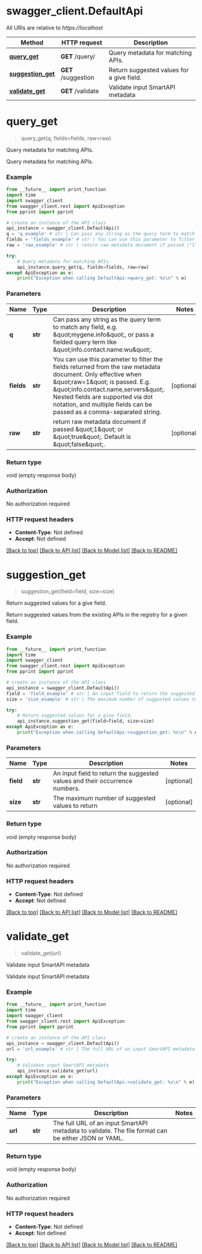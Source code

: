 # swagger_client.DefaultApi

All URIs are relative to *https://localhost*

Method | HTTP request | Description
------------- | ------------- | -------------
[**query_get**](DefaultApi.md#query_get) | **GET** /query/ | Query metadata for matching APIs.
[**suggestion_get**](DefaultApi.md#suggestion_get) | **GET** /suggestion | Return suggested values for a give field.
[**validate_get**](DefaultApi.md#validate_get) | **GET** /validate | Validate input SmartAPI metadata


# **query_get**
> query_get(q, fields=fields, raw=raw)

Query metadata for matching APIs.

Query metadata for matching APIs.

### Example
```python
from __future__ import print_function
import time
import swagger_client
from swagger_client.rest import ApiException
from pprint import pprint

# create an instance of the API class
api_instance = swagger_client.DefaultApi()
q = 'q_example' # str | Can pass any string as the query term to match any field, e.g. \"mygene.info\", or pass a fielded query term like \"info.contact.name:wu\".
fields = 'fields_example' # str | You can use this parameter to filter the fields returned from the raw metadata document. Only effective when \"raw=1\" is passed. E.g. \"info.contact.name,servers\". Nested fields are supported via dot notation, and multiple fields can be passed as a comma-separated string. (optional)
raw = 'raw_example' # str | return raw metadata document if passed \"1\" or \"true\". Default is \"false\". (optional)

try:
    # Query metadata for matching APIs.
    api_instance.query_get(q, fields=fields, raw=raw)
except ApiException as e:
    print("Exception when calling DefaultApi->query_get: %s\n" % e)
```

### Parameters

Name | Type | Description  | Notes
------------- | ------------- | ------------- | -------------
 **q** | **str**| Can pass any string as the query term to match any field, e.g. \&quot;mygene.info\&quot;, or pass a fielded query term like \&quot;info.contact.name:wu\&quot;. | 
 **fields** | **str**| You can use this parameter to filter the fields returned from the raw metadata document. Only effective when \&quot;raw&#x3D;1\&quot; is passed. E.g. \&quot;info.contact.name,servers\&quot;. Nested fields are supported via dot notation, and multiple fields can be passed as a comma-separated string. | [optional] 
 **raw** | **str**| return raw metadata document if passed \&quot;1\&quot; or \&quot;true\&quot;. Default is \&quot;false\&quot;. | [optional] 

### Return type

void (empty response body)

### Authorization

No authorization required

### HTTP request headers

 - **Content-Type**: Not defined
 - **Accept**: Not defined

[[Back to top]](#) [[Back to API list]](../README.md#documentation-for-api-endpoints) [[Back to Model list]](../README.md#documentation-for-models) [[Back to README]](../README.md)

# **suggestion_get**
> suggestion_get(field=field, size=size)

Return suggested values for a give field.

Return suggested values from the existing APIs in the registry for a given field.

### Example
```python
from __future__ import print_function
import time
import swagger_client
from swagger_client.rest import ApiException
from pprint import pprint

# create an instance of the API class
api_instance = swagger_client.DefaultApi()
field = 'field_example' # str | An input field to return the suggested values and their occurrence numbers. (optional)
size = 'size_example' # str | The maximum number of suggested values to return (optional)

try:
    # Return suggested values for a give field.
    api_instance.suggestion_get(field=field, size=size)
except ApiException as e:
    print("Exception when calling DefaultApi->suggestion_get: %s\n" % e)
```

### Parameters

Name | Type | Description  | Notes
------------- | ------------- | ------------- | -------------
 **field** | **str**| An input field to return the suggested values and their occurrence numbers. | [optional] 
 **size** | **str**| The maximum number of suggested values to return | [optional] 

### Return type

void (empty response body)

### Authorization

No authorization required

### HTTP request headers

 - **Content-Type**: Not defined
 - **Accept**: Not defined

[[Back to top]](#) [[Back to API list]](../README.md#documentation-for-api-endpoints) [[Back to Model list]](../README.md#documentation-for-models) [[Back to README]](../README.md)

# **validate_get**
> validate_get(url)

Validate input SmartAPI metadata

Validate input SmartAPI metadata

### Example
```python
from __future__ import print_function
import time
import swagger_client
from swagger_client.rest import ApiException
from pprint import pprint

# create an instance of the API class
api_instance = swagger_client.DefaultApi()
url = 'url_example' # str | The full URL of an input SmartAPI metadata to validate. The file format can be either JSON or YAML.

try:
    # Validate input SmartAPI metadata
    api_instance.validate_get(url)
except ApiException as e:
    print("Exception when calling DefaultApi->validate_get: %s\n" % e)
```

### Parameters

Name | Type | Description  | Notes
------------- | ------------- | ------------- | -------------
 **url** | **str**| The full URL of an input SmartAPI metadata to validate. The file format can be either JSON or YAML. | 

### Return type

void (empty response body)

### Authorization

No authorization required

### HTTP request headers

 - **Content-Type**: Not defined
 - **Accept**: Not defined

[[Back to top]](#) [[Back to API list]](../README.md#documentation-for-api-endpoints) [[Back to Model list]](../README.md#documentation-for-models) [[Back to README]](../README.md)

